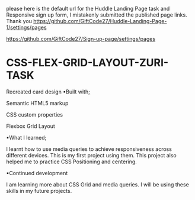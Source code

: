 please here is the default url for the Huddle Landing Page task and Responsive sign up form, I mistakenly submitted the published page links. Thank you
https://github.com/GiftCode27/Huddle-Landing-Page-1/settings/pages

https://github.com/GiftCode27/Sign-up-page/settings/pages

# CSS-FLEX-GRID-LAYOUT-ZURI-TASK
Recreated card design
▪Built with;

Semantic HTML5 markup

CSS custom properties

Flexbox
Grid Layout

▪What I learned;

I learnt how to use media queries to achieve responsiveness across different devices. This is my first project using them. This project also helped me to practice CSS Positioning and centering.

▪Continued development

I am learning more about CSS Grid and media queries. I will be using these skills in my future projects.

